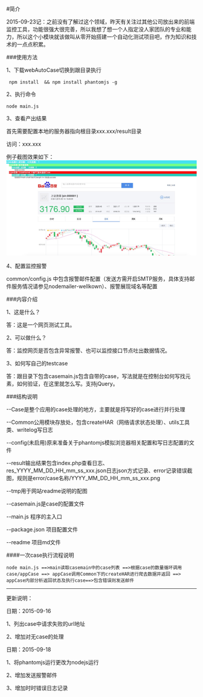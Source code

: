#简介

2015-09-23记：之前没有了解过这个领域，昨天有关注过其他公司放出来的前端监控工具，功能很强大很完善，所以我想了想一个人指定没人家团队的专业和能力，所以这个小模块就该做叫从零开始搭建一个自动化测试项目吧，作为知识和技术的一点点积累。

###使用方法
  
1、下载webAutoCase切换到跟目录执行
  
     npm install  && npm install phantomjs -g

2、执行命令
   
    node main.js
 
3、查看产出结果

   首先需要配置本地的服务器指向根目录xxx.xxx/result目录
   
   访问：xxx.xxx
   
   例子截图效果如下：
   <img src="./tmp/snap1.png">
  
4、配置监控报警

  common/config.js 中包含报警邮件配置（发送方需开启SMTP服务，具体支持邮件服务情况请参见nodemailer-wellkown）、报警展现域名等配置
   
   
   
###内容介绍

1、这是什么？

答：这是一个网页测试工具。

2、可以做什么？

答：监控网页是否包含异常报警、也可以监控接口节点吐出数据情况。

3、如何写自己的testcase

答：跟目录下包含casemain.js包含自带的case，写法就是在控制台如何写找元素，如何验证，在这里就怎么写。支持jQuery。

###结构说明

--Case是整个应用的case处理的地方，主要就是将写好的case进行并行处理
  
--Common公用模块存放处，包含createHAR（网络请求状态处理）、utils工具类、writelog写日志

--config(未启用)原来准备关于phantomjs模拟浏览器相关配置和写日志配置的文件

--result输出结果包含index.php查看日志、res_YYYY_MM_DD_HH_mm_ss_xxx.json日志json方式记录、error记录错误截图，规则是error/case名称/YYYY_MM_DD_HH_mm_ss_xxx.png

--tmp用于网站readme说明的配图

--casemain.js是case的配置文件

--main.js 程序的主入口

--package.json 项目配置文件

--readme 项目md文件


####一次case执行流程说明

    node main.js ==>main读取casemain中的case列表 ==>根据case的数量循环调用case/appCase ==> appCase调用Common下的createHAR进行爬去数据并返回 ==> appCase内部分析返回状态及执行case==>包含错误则发送邮件


-----------------
更新说明：

  日期：2015-09-16
  
  1、列出case中请求失败的url地址

  2、增加对无case的处理
  
  日期：2015-09-18
  
  1、将phantomjs运行更改为nodejs运行

  2、增加发送报警邮件
  
  3、增加时时错误日志记录